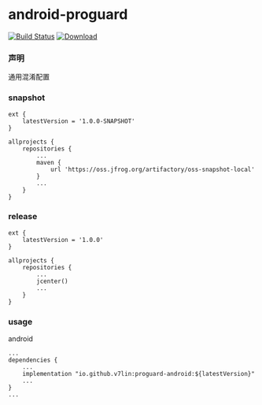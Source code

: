# android-proguard

[![Build Status](https://cloud.drone.io/api/badges/v7lin/android-proguard/status.svg)](https://cloud.drone.io/v7lin/android-proguard)
[ ![Download](https://api.bintray.com/packages/v7lin/maven/proguard-android/images/download.svg) ](https://bintray.com/v7lin/maven/proguard-android/_latestVersion)

### 声明

通用混淆配置

### snapshot

````
ext {
    latestVersion = '1.0.0-SNAPSHOT'
}

allprojects {
    repositories {
        ...
        maven {
            url 'https://oss.jfrog.org/artifactory/oss-snapshot-local'
        }
        ...
    }
}
````

### release

````
ext {
    latestVersion = '1.0.0'
}

allprojects {
    repositories {
        ...
        jcenter()
        ...
    }
}
````

### usage

android
````
...
dependencies {
    ...
    implementation "io.github.v7lin:proguard-android:${latestVersion}"
    ...
}
...
````
